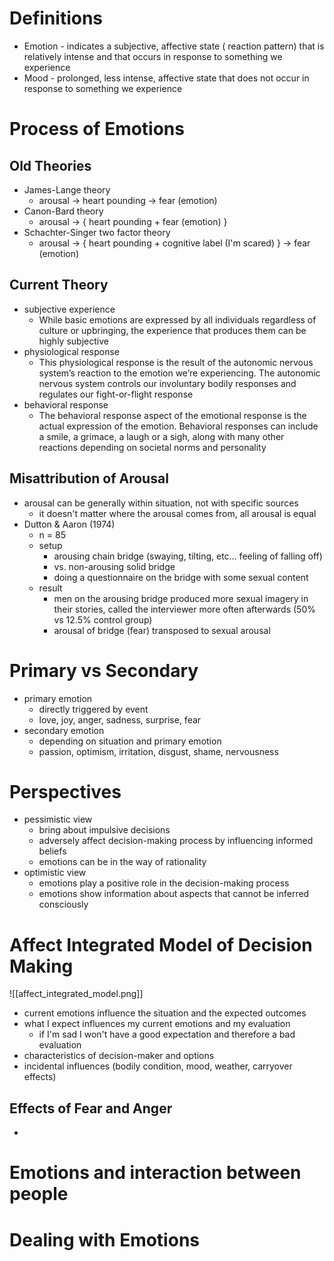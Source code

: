 # Definitions
- Emotion - indicates a subjective, affective state ( reaction pattern) that is relatively intense and that occurs in response to something we experience
- Mood - prolonged, less intense, affective state that does not occur in response to something we experience

# Process of Emotions
## Old Theories
- James-Lange theory
	- arousal -> heart pounding -> fear (emotion)
- Canon-Bard theory
	- arousal -> { heart pounding + fear (emotion) }
- Schachter-Singer two factor theory
	- arousal -> { heart pounding + cognitive label (I'm scared) } -> fear (emotion)

## Current Theory
- subjective experience
	- While basic emotions are expressed by all individuals regardless of culture or upbringing, the experience that produces them can be highly subjective
- physiological response
	- This physiological response is the result of the autonomic nervous system’s reaction to the emotion we’re experiencing. The autonomic nervous system controls our involuntary bodily responses and regulates our fight-or-flight response
- behavioral response
	- The behavioral response aspect of the emotional response is the actual expression of the emotion. Behavioral responses can include a smile, a grimace, a laugh or a sigh, along with many other reactions depending on societal norms and personality

## Misattribution of Arousal
- arousal can be generally within situation, not with specific sources
	- it doesn't matter where the arousal comes from, all arousal is equal
- Dutton & Aaron (1974)
	- n = 85
	- setup 
		- arousing chain bridge (swaying, tilting, etc... feeling of falling off)
		- vs. non-arousing solid bridge
		- doing a questionnaire on the bridge with some sexual content
	- result
		- men on the arousing bridge produced more sexual imagery in their stories, called the interviewer more often afterwards (50% vs 12.5% control group)
		- arousal of bridge (fear) transposed to sexual arousal

# Primary vs Secondary
- primary emotion
	- directly triggered by event
	- love, joy, anger, sadness, surprise, fear
- secondary emotion
	- depending on situation and primary emotion
	- passion, optimism, irritation, disgust, shame, nervousness

# Perspectives
- pessimistic view
	- bring about impulsive decisions
	- adversely affect decision-making process by influencing informed beliefs
	- emotions can be in the way of rationality
- optimistic view
	- emotions play a positive role in the decision-making process
	- emotions show information about aspects that cannot be inferred consciously

# Affect Integrated Model of Decision Making
![[affect_integrated_model.png]]
- current emotions influence the situation and the expected outcomes
- what I expect influences my current emotions and my evaluation
	- if I'm sad I won't have a good expectation and therefore a bad evaluation
- characteristics of decision-maker and options
- incidental influences (bodily condition, mood, weather, carryover effects)

## Effects of Fear and Anger
- 

# Emotions and interaction between people

# Dealing with Emotions

